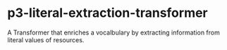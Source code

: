 # p3-literal-extraction-transformer
A Transformer that enriches a vocalbulary by extracting information from literal values of resources.
